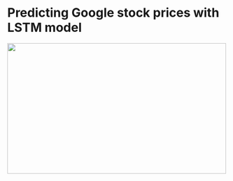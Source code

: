 # Predicting Google stock prices with LSTM model

<img width="500" height="300" src="https://github.com/RadSebastian/Google-stock-price-prediction-LSTM/blob/master/rsltImg/final_result.png">
